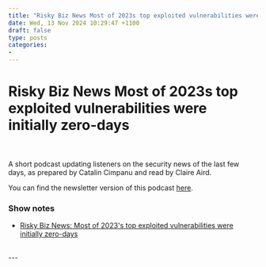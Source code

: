 ```yaml
---
title: "Risky Biz News Most of 2023s top exploited vulnerabilities were initially zero-days"
date: Wed, 13 Nov 2024 10:29:47 +1100
draft: false
type: posts
categories: 
- 
---
```

# Risky Biz News Most of 2023s top exploited vulnerabilities were initially zero-days

<br/>

<br/>
A short podcast updating listeners on the security news of the last few days, as prepared by Catalin Cimpanu and read by Claire Aird.

You can find the newsletter version of this podcast [here](https://news.risky.biz).

### Show notes

-   [Risky Biz News: Most of 2023's top exploited vulnerabilities were initially zero-days](https://news.risky.biz/risky-biz-news-most-of-2023s-top-exploited-vulnerabilities-were-initially-zero-days/)

<br/>
---
